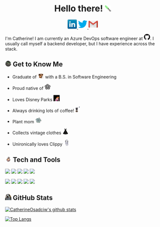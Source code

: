 
<div class="hello">
    <h1 align="center">Hello there! <img src="./assets/lightsaber.png" width="20px"></h1> 
</div>

<p class="socials" align="center">
    <a href="https://www.linkedin.com/in/catherine-osadciw-a65517128/">
        <img src="./assets/linkedin.png" width="30px">
    </a>
    <a href="https://twitter.com/cathosadciw">
        <img src="./assets/twitter.png" width="30px">
    </a>
    <a href="mailto:CatherineOsadciw@github.com">
        <img src="./assets/gmail.png" width="30px">
    </a>
</p>

I'm Catherine!  I am currently an Azure DevOps software engineer at  <img src="./assets/github.png" width="20px">.  I usually call myself a backend developer, but I have experience across the stack.

##  <img src="./assets/baby-yoda.gif" width="20px"> Get to Know Me
- Graduate of <img src="./assets/rit.png" width="20px"> with a B.S. in Software Engineering

- Proud native of <img src="./assets/roc.jpg" width="20px">

- Loves Disney Parks <img src="./assets/cinderella.gif" width="20px"> 

- Always drinking lots of coffee! <img src="./assets/coffee-grinder.jpg" width="15px"> 

- Plant mom <img src="./assets/succulent.png" width="20px"> 

- Collects vintage clothes <img src="./assets/black-dress-2.png" width="20px"> 

- Unironically loves Clippy <img src="./assets/clippy.png" width="20px"> 


## <img src="./assets/rolling-bb8.gif" width="20px"> Tech and Tools 

![](https://img.shields.io/badge/Code-Java-informational?style=flat&logo=Java&logoColor=white&color=2bbc8a)
![](https://img.shields.io/badge/Code-Ruby-informational?style=flat&logo=Ruby&logoColor=white&color=2bbc8a)
![](https://img.shields.io/badge/Code-CSharp-informational?style=flat&logo=Microsoft&logoColor=white&color=2bbc8a)
![](https://img.shields.io/badge/Code-Python-informational?style=flat&logo=Python&logoColor=white&color=2bbc8a)
![](https://img.shields.io/badge/Code-SQL-informational?style=flat&logo=MySQL&logoColor=white&color=2bbc8a)

![](https://img.shields.io/badge/Tools-VS-informational?style=flat&logo=Visual-Studio&logoColor=white&color=2bbc8a)
![](https://img.shields.io/badge/Tools-VSCode-informational?style=flat&logo=Visual-Studio-Code&logoColor=white&color=2bbc8a)
![](https://img.shields.io/badge/Tools-AWS-informational?style=flat&logo=Amazon-AWS&logoColor=white&color=2bbc8a)
![](https://img.shields.io/badge/Tools-GitHub-informational?style=flat&logo=GitHub&logoColor=white&color=2bbc8a)
![](https://img.shields.io/badge/Tools-AzureDevOps-informational?style=flat&logo=Azure-DevOps&logoColor=white&color=2bbc8a)

##  <img src="./assets/porg.png" width="20px"> GitHub Stats

[![CatherineOsadciw's github stats](https://github-readme-stats.vercel.app/api?username=CatherineOsadciw&count_private=true&show_icons=true&theme=cobalt&include_all_commits=true)](https://github.com/CatherineOsadciw/github-readme-stats)

[![Top Langs](https://github-readme-stats.vercel.app/api/top-langs/?username=CatherineOsadciw&count_private=true&theme=cobalt)](https://github.com/CatherineOsadciw/github-readme-stats)

<!--
**CatherineOsadciw/CatherineOsadciw** is a ✨ _special_ ✨ repository because its `README.md` (this file) appears on your GitHub profile.

Here are some ideas to get you started:

- 🔭 I’m currently working on ...
- 🌱 I’m currently learning ...
- 👯 I’m looking to collaborate on ...
- 🤔 I’m looking for help with ...
- 💬 Ask me about ...
- 📫 How to reach me: ...
- 😄 Pronouns: ...
- ⚡ Fun fact: ...
-->
